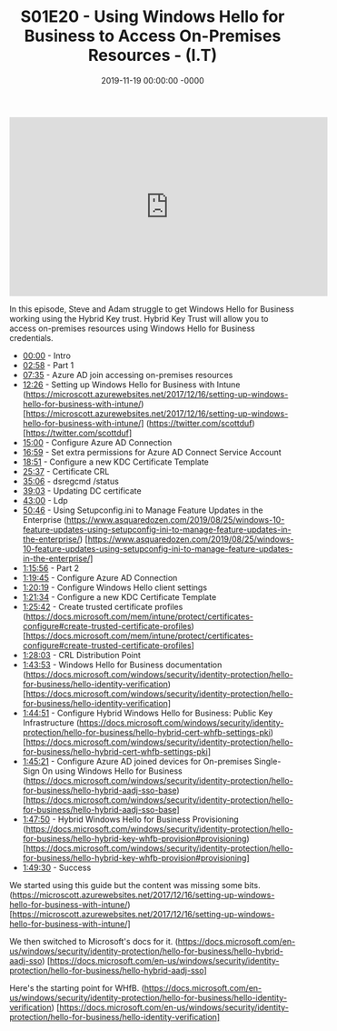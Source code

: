 ﻿---
layout: post
title: "S01E20 - Using Windows Hello for Business to Access On-Premises Resources - (I.T)"
date: 2019-11-19 00:00:00 -0000
categories:
---

<iframe loading="lazy" width="560" height="315" src="https://www.youtube.com/embed/GfYOyFMc8vA" title="YouTube video player" frameborder="0" allow="accelerometer; autoplay; clipboard-write; encrypted-media; gyroscope; picture-in-picture" allowfullscreen></iframe>

In this episode, Steve and Adam struggle to get Windows Hello for Business working using the Hybrid Key trust. Hybrid Key Trust will allow you to access on-premises resources using Windows Hello for Business credentials.

* [00:00](https://www.youtube.com/watch?v=GfYOyFMc8vA&t=0s) - Intro
* [02:58](https://www.youtube.com/watch?v=GfYOyFMc8vA&t=178s) - Part 1
* [07:35](https://www.youtube.com/watch?v=GfYOyFMc8vA&t=455s) - Azure AD join accessing on-premises resources
* [12:26](https://www.youtube.com/watch?v=GfYOyFMc8vA&t=746s) - Setting up Windows Hello for Business with Intune
(https://microscott.azurewebsites.net/2017/12/16/setting-up-windows-hello-for-business-with-intune/) [https://microscott.azurewebsites.net/2017/12/16/setting-up-windows-hello-for-business-with-intune/]
(https://twitter.com/scottduf) [https://twitter.com/scottduf]
* [15:00](https://www.youtube.com/watch?v=GfYOyFMc8vA&t=900s) - Configure Azure AD Connection
* [16:59](https://www.youtube.com/watch?v=GfYOyFMc8vA&t=1019s) - Set extra permissions for Azure AD Connect Service Account
* [18:51](https://www.youtube.com/watch?v=GfYOyFMc8vA&t=1131s) - Configure a new KDC Certificate Template
* [25:37](https://www.youtube.com/watch?v=GfYOyFMc8vA&t=1537s) - Certificate CRL
* [35:06](https://www.youtube.com/watch?v=GfYOyFMc8vA&t=2106s) - dsregcmd /status
* [39:03](https://www.youtube.com/watch?v=GfYOyFMc8vA&t=2343s) - Updating DC certificate
* [43:00](https://www.youtube.com/watch?v=GfYOyFMc8vA&t=2580s) - Ldp
* [50:46](https://www.youtube.com/watch?v=GfYOyFMc8vA&t=3046s) - Using Setupconfig.ini to Manage Feature Updates in the Enterprise
(https://www.asquaredozen.com/2019/08/25/windows-10-feature-updates-using-setupconfig-ini-to-manage-feature-updates-in-the-enterprise/) [https://www.asquaredozen.com/2019/08/25/windows-10-feature-updates-using-setupconfig-ini-to-manage-feature-updates-in-the-enterprise/]
* [1:15:56](https://www.youtube.com/watch?v=GfYOyFMc8vA&t=1016s) - Part 2
* [1:19:45](https://www.youtube.com/watch?v=GfYOyFMc8vA&t=1245s) - Configure Azure AD Connection
* [1:20:19](https://www.youtube.com/watch?v=GfYOyFMc8vA&t=1279s) - Configure Windows Hello client settings
* [1:21:34](https://www.youtube.com/watch?v=GfYOyFMc8vA&t=1354s) - Configure a new KDC Certificate Template
* [1:25:42](https://www.youtube.com/watch?v=GfYOyFMc8vA&t=1602s) - Create trusted certificate profiles
(https://docs.microsoft.com/mem/intune/protect/certificates-configure#create-trusted-certificate-profiles) [https://docs.microsoft.com/mem/intune/protect/certificates-configure#create-trusted-certificate-profiles]
* [1:28:03](https://www.youtube.com/watch?v=GfYOyFMc8vA&t=1743s) - CRL Distribution Point
* [1:43:53](https://www.youtube.com/watch?v=GfYOyFMc8vA&t=2693s) - Windows Hello for Business documentation
(https://docs.microsoft.com/windows/security/identity-protection/hello-for-business/hello-identity-verification) [https://docs.microsoft.com/windows/security/identity-protection/hello-for-business/hello-identity-verification]
* [1:44:51](https://www.youtube.com/watch?v=GfYOyFMc8vA&t=2751s) - Configure Hybrid Windows Hello for Business: Public Key Infrastructure
(https://docs.microsoft.com/windows/security/identity-protection/hello-for-business/hello-hybrid-cert-whfb-settings-pki) [https://docs.microsoft.com/windows/security/identity-protection/hello-for-business/hello-hybrid-cert-whfb-settings-pki]
* [1:45:21](https://www.youtube.com/watch?v=GfYOyFMc8vA&t=2781s) - Configure Azure AD joined devices for On-premises Single-Sign On using Windows Hello for Business
(https://docs.microsoft.com/windows/security/identity-protection/hello-for-business/hello-hybrid-aadj-sso-base) [https://docs.microsoft.com/windows/security/identity-protection/hello-for-business/hello-hybrid-aadj-sso-base]
* [1:47:50](https://www.youtube.com/watch?v=GfYOyFMc8vA&t=2930s) - Hybrid Windows Hello for Business Provisioning
(https://docs.microsoft.com/windows/security/identity-protection/hello-for-business/hello-hybrid-key-whfb-provision#provisioning) [https://docs.microsoft.com/windows/security/identity-protection/hello-for-business/hello-hybrid-key-whfb-provision#provisioning]
* [1:49:30](https://www.youtube.com/watch?v=GfYOyFMc8vA&t=3030s) - Success

We started using this guide but the content was missing some bits.
(https://microscott.azurewebsites.net/2017/12/16/setting-up-windows-hello-for-business-with-intune/) [https://microscott.azurewebsites.net/2017/12/16/setting-up-windows-hello-for-business-with-intune/]

We then switched to Microsoft's docs for it.
(https://docs.microsoft.com/en-us/windows/security/identity-protection/hello-for-business/hello-hybrid-aadj-sso) [https://docs.microsoft.com/en-us/windows/security/identity-protection/hello-for-business/hello-hybrid-aadj-sso]

Here's the starting point for WHfB.
(https://docs.microsoft.com/en-us/windows/security/identity-protection/hello-for-business/hello-identity-verification) [https://docs.microsoft.com/en-us/windows/security/identity-protection/hello-for-business/hello-identity-verification]


